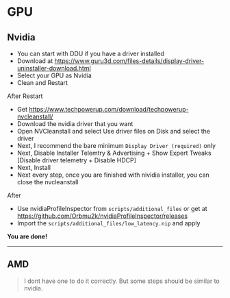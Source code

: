# GPU

## Nvidia

- You can start with DDU if you have a driver installed
- Download at <https://www.guru3d.com/files-details/display-driver-uninstaller-download.html>
- Select your GPU as Nvidia
- Clean and Restart

After Restart

- Get <https://www.techpowerup.com/download/techpowerup-nvcleanstall/>
- Download the nvidia driver that you want
- Open NVCleanstall and select Use driver files on Disk and select the driver
- Next, I recommend the bare minimum `Display Driver (required)` only
- Next, Disable Installer Telemtry & Advertising + Show Expert Tweaks [Disable driver telemetry + Disable HDCP]
- Next, Install
- Next every step, once you are finished with nividia installer, you can close the nvcleanstall

After

- Use nvidiaProfileInspector from `scripts/additional_files` or get at <https://github.com/Orbmu2k/nvidiaProfileInspector/releases>
- Import the `scripts/additional_files/low_latency.nip` and apply

**You are done!**

---

## AMD

> I dont have one to do it correctly. But some steps should be similar to nvidia.
